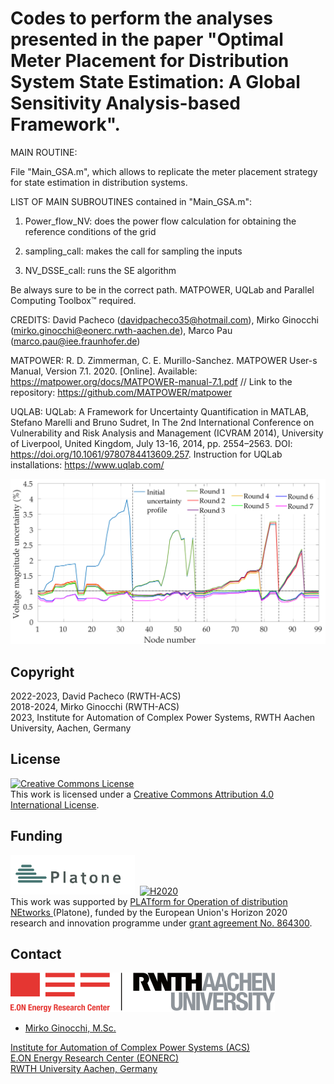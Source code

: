 # Codes to perform the analyses presented in the paper "Optimal Meter Placement for Distribution System State Estimation: A Global Sensitivity Analysis-based Framework". 

MAIN ROUTINE: 

File "Main_GSA.m", which allows to replicate the meter placement strategy for state estimation in distribution systems. 

LIST OF MAIN SUBROUTINES contained in "Main_GSA.m":

1) Power_flow_NV: does the power flow calculation for obtaining the reference conditions of the grid

2) sampling_call: makes the call for sampling the inputs

3) NV_DSSE_call: runs the SE algorithm

Be always sure to be in the correct path. MATPOWER, UQLab and Parallel Computing Toolbox™ required.

CREDITS:
David Pacheco (davidpacheco35@hotmail.com), Mirko Ginocchi (mirko.ginocchi@eonerc.rwth-aachen.de), Marco Pau (marco.pau@iee.fraunhofer.de)

MATPOWER: 
R. D. Zimmerman, C. E. Murillo-Sanchez. MATPOWER User-s Manual, Version 7.1. 2020. [Online]. Available: https://matpower.org/docs/MATPOWER-manual-7.1.pdf // Link to the repository: https://github.com/MATPOWER/matpower

UQLAB: 
UQLab: A Framework for Uncertainty Quantification in MATLAB, Stefano Marelli and Bruno Sudret, In The 2nd International Conference on Vulnerability and Risk Analysis and Management (ICVRAM 2014), University of Liverpool, United Kingdom, July 13-16, 2014, pp. 2554–2563. DOI: https://doi.org/10.1061/9780784413609.257. Instruction for UQLab installations: https://www.uqlab.com/  

<img src="docs/workflow.pdf">

## Copyright
2022-2023, David Pacheco (RWTH-ACS) <br/>
2018-2024, Mirko Ginocchi (RWTH-ACS) <br/>
2023, Institute for Automation of Complex Power Systems, RWTH Aachen University, Aachen, Germany

## License

<a rel="license" href="http://creativecommons.org/licenses/by/4.0/"><img alt="Creative Commons License" style="border-width:0" src="https://i.creativecommons.org/l/by/4.0/88x31.png" /></a><br />This work is licensed under a <a rel="license" href="http://creativecommons.org/licenses/by/4.0/">Creative Commons Attribution 4.0 International License</a>.

## Funding
<img alt="PLATONE" style="border-width:0" src="docs/platone_logo.png" height="63"/></a>&nbsp; 
<a rel="funding" href="https://cordis.europa.eu/project/id/864300"><img alt="H2020" style="border-width:0" src="https://hyperride.eu/wp-content/uploads/2020/10/europa_flag_low.jpg" height="63"/></a><br />
This work was supported by <a rel="Platone" href="https://platone-h2020.eu/">PLATform for Operation of distribution NEtworks </a> (Platone), funded by the European Union's Horizon 2020 research and innovation programme under <a rel="H2020" href="https://cordis.europa.eu/project/id/864300"> grant agreement No. 864300</a>.

## Contact

[![EONERC ACS Logo](docs/eonerc_logo.png)](http://www.acs.eonerc.rwth-aachen.de)

- [Mirko Ginocchi, M.Sc.](mailto:mirko.ginocchi@eonerc.rwth-aachen.de)

[Institute for Automation of Complex Power Systems (ACS)](http://www.acs.eonerc.rwth-aachen.de)  
[E.ON Energy Research Center (EONERC)](http://www.eonerc.rwth-aachen.de)  
[RWTH University Aachen, Germany](http://www.rwth-aachen.de)

